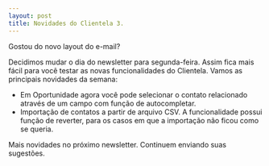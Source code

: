 ```yaml
---
layout: post
title: Novidades do Clientela 3.
---
```


Gostou do novo layout do e-mail?

Decidimos mudar o dia do newsletter para segunda-feira. Assim fica mais fácil para você testar as novas funcionalidades do Clientela. Vamos as principais novidades da semana:

  * Em Oportunidade agora você pode selecionar o contato relacionado através de um campo com função de autocompletar.
  * Importação de contatos a partir de arquivo CSV. A funcionalidade possui função de reverter, para os casos em que a importação não ficou como se queria.

Mais novidades no próximo newsletter. Continuem enviando suas sugestões.